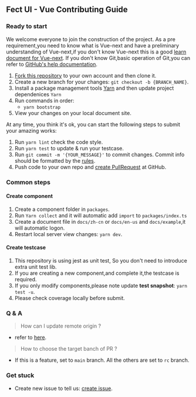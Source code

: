 ## Fect UI - Vue Contributing Guide

### Ready to start

We welcome everyone to join the construction of the project.
As a pre requirement,you need to know what is Vue-next and have a preliminary understanding of Vue-next,if you don't know Vue-next
this is a good [learn document for Vue-next](https://v3.vuejs.org/).
If you don't know Git,basic operation of Git,you can refer to [GitHub's help documentation](https://help.github.com/en/github/using-git).

1. [Fork this repository](https://help.github.com/en/github/getting-started-with-github/fork-a-repo) to your own account and then clone it.
2. Create a new branch for your changes: `git checkout -b {BRANCH_NAME}`.
3. Install a package management tools [Yarn](https://classic.yarnpkg.com/en/docs/install#mac-stable)
   and then update project dependenices `Yarn`
4. Run commands in order:
   - `yarn bootstrap`
5. View your changes on your local document site.

At any time, you think it's ok, you can start the following steps to submit your amazing works:

1. Run `yarn lint` check the code style.
2. Run `yarn test` to update & run your testcase.
3. Run `git commit -m '{YOUR_MESSAGE}'` to commit changes. Commit info should be formatted by the [rules](https://github.com/conventional-changelog/commitlint/blob/master/%40commitlint/config-conventional/README.md).
4. Push code to your own repo and [create PullRequest](https://help.github.com/en/github/collaborating-with-issues-and-pull-requests/about-pull-requests) at GitHub.

### Common steps

#### **Create component**

1. Create a component folder in `packages`.
2. Run `Yarn collect` and it will automatic add `import` to `packages/index.ts`
3. Create a document file in `docs/zh-cn` or `docs/en-us` and `docs/example`,it will automatic logon.
4. Restart local server view changes: `yarn dev`.

#### **Create testcase**

1. This repository is using jest as unit test, So you don't need to introduce extra unit test lib.
2. If you are creating a new component,and complete it,the testcase is required.
3. If you only modify components,please note update **test snapshot**: `yarn test -u`.
4. Please check coverage locally before submit.

### Q & A

> How can I update remote origin ?

- refer to [here](https://git-scm.com/book/en/v2/Git-Basics-Working-with-Remotes).

> How to choose the target banch of PR ?

- If this is a feature, set to `main` branch. All the others are set to `rc` branch.

### Get stuck

- Create new issue to tell us: [create issue](https://github.com/fect-org/fect/issues).
